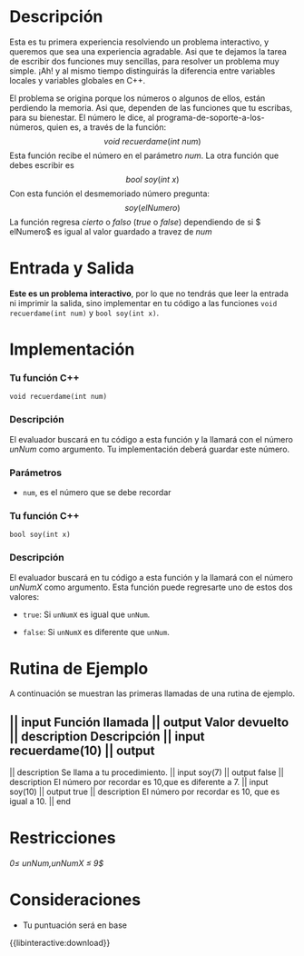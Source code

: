 # Descripción
Esta es tu primera experiencia resolviendo un problema interactivo, y queremos que sea una experiencia agradable. 
Asi que te dejamos la tarea de escribir dos funciones muy sencillas, para resolver un problema muy simple. ¡Ah! y al mismo tiempo distinguirás la diferencia entre variables locales y variables globales en C++.

El problema se origina porque los números o algunos de ellos, están perdiendo la memoria. Asi que, dependen de las funciones que tu escribas, para su bienestar.
El número le dice, al programa-de-soporte-a-los-números, quien es, a través de la función: $$void\ recuerdame(int\ num)$$
Esta función recibe el número en el parámetro $num$.
La otra función que debes escribir es $$bool\ soy(int\ x) $$
Con esta función el desmemoriado número pregunta:$$soy(elNumero)$$
La función regresa $cierto$ o $falso$ ($true$ o $false$) dependiendo de si $ elNumero$ es igual al valor guardado a travez de $num$



# Entrada y Salida

**Este es un problema interactivo**, por lo que no tendrás que leer la entrada ni imprimir la salida, sino implementar en tu código a las funciones `void recuerdame(int num)` y  `bool soy(int x)`.

# Implementación

### Tu función C++ 
`void recuerdame(int num)`


### Descripción

El evaluador buscará en tu código a esta función y la llamará con el número $unNum$  como argumento. Tu implementación deberá guardar este número. 

### Parámetros

* `num`, es el número que se debe recordar

### Tu función C++ 
`bool soy(int x)`


### Descripción
El evaluador buscará en tu código a esta función y la llamará con el número $unNumX$  como argumento.
Esta función puede regresarte uno de estos dos valores:

* `true`: Si `unNumX` es igual que `unNum`.

* `false`: Si `unNumX` es diferente que `unNum`.


# Rutina de Ejemplo

A continuación se muestran las primeras llamadas de una rutina de ejemplo.

|| input
Función llamada
|| output
Valor devuelto
|| description
Descripción
|| input
recuerdame(10)
|| output
-
|| description
Se llama a tu procedimiento.
|| input
soy(7)
|| output
false
|| description
El número por recordar es 10,que es diferente  a 7.
|| input
soy(10)
|| output
true
|| description
El número por recordar es 10, que es igual a 10.
|| end

# Restricciones

*$0\leq$ unNum,unNumX $\leq$ 9$*

# Consideraciones

* Tu puntuación será en base

{{libinteractive:download}}